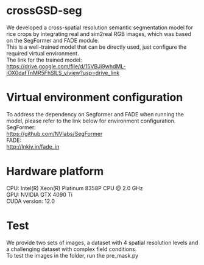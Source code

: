 # crossGSD-seg
We developed a cross-spatial resolution semantic segmentation model for rice crops by integrating real and sim2real RGB images, which was based on the SegFormer and FADE module.  
This is a well-trained model that can be directly used, just configure the required virtual environment.  
The link for the trained model:  
https://drive.google.com/file/d/15VBJi9whdML-iOX0dafTnMR5FhSlLS_y/view?usp=drive_link  

# Virtual environment configuration
To address the dependency on Segformer and FADE when running the model, please refer to the link below for environment configuration.  
SegFormer:  
https://github.com/NVlabs/SegFormer  
FADE:  
http://lnkiy.in/fade_in  

# Hardware platform
CPU: Intel(R) Xeon(R) Platinum 8358P CPU @ 2.0 GHz  
GPU: NVIDIA GTX 4090 Ti  
CUDA version: 12.0  

# Test
We provide two sets of images, a dataset with 4 spatial resolution levels and a challenging dataset with complex field conditions.  
To test the images in the folder, run the pre_mask.py  


